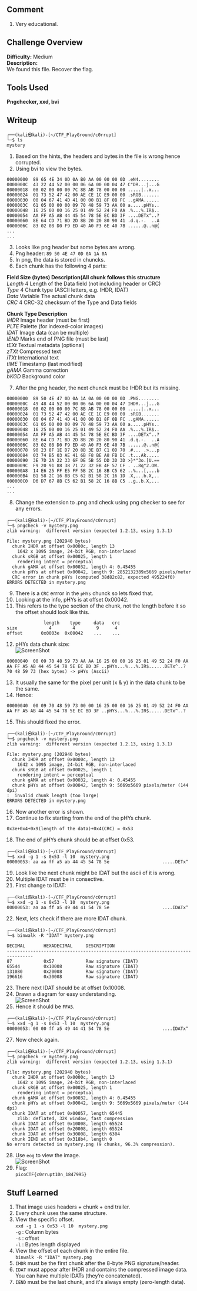 ## Comment  
1. Very educational.
 

## Challenge Overview  
**Difficulty:** Medium  
**Description:**  
We found this file. Recover the flag.
## Tools Used  
**Pngchecker, xxd, bvi**

## Writeup  
```
┌──(kali㉿kali)-[~/CTF_PlayGround/c0rrupt]
└─$ ls
mystery
```
1. Based on the hints, the headers and bytes in the file is wrong hence corrupted.  
2. Using bvi to view the bytes.  
```
00000000  89 65 4E 34 0D 0A B0 AA 00 00 00 0D .eN4........
0000000C  43 22 44 52 00 00 06 6A 00 00 04 47 C"DR...j...G
00000018  08 02 00 00 00 7C 8B AB 78 00 00 00 .....|..x...
00000024  01 73 52 47 42 00 AE CE 1C E9 00 00 .sRGB.......
00000030  00 04 67 41 4D 41 00 00 B1 8F 0B FC ..gAMA......
0000003C  61 05 00 00 00 09 70 48 59 73 AA 00 a.....pHYs..
00000048  16 25 00 00 16 25 01 49 52 24 F0 AA .%...%.IR$..
00000054  AA FF A5 AB 44 45 54 78 5E EC BD 3F ....DETx^..?
00000060  8E 64 CD 71 BD 2D 8B 20 20 80 90 41 .d.q.-.  ..A
0000006C  83 02 08 D0 F9 ED 40 A0 F3 6E 40 7B ......@..n@{
...
...
```
3. Looks like png header but some bytes are wrong.  
4. Png header: `89 50 4E 47 0D 0A 1A 0A`  
5. In png, the data is stored in chuncks.  
6. Each chunk has the following 4 parts:  

**Field	Size (bytes)	Description(All chunk follows this structure**  
*Length*	4	Length of the Data field (not including header or CRC)  
*Type*	4	Chunk type (ASCII letters, e.g. IHDR, IDAT)  
*Data*	Variable	The actual chunk data  
*CRC*	4	CRC-32 checksum of the Type and Data fields  

**Chunk Type	Description**  
*IHDR*	Image header (must be first)  
*PLTE*	Palette (for indexed-color images)  
*IDAT*	Image data (can be multiple)  
*IEND*	Marks end of PNG file (must be last)  
*tEXt*	Textual metadata (optional)  
*zTXt*	Compressed text  
*iTXt*	International text  
*tIME*	Timestamp (last modified)  
*gAMA*	Gamma correction  
*bKGD*	Background color  

7. After the png header, the next chunck must be IHDR but its missing.  
```
00000000  89 50 4E 47 0D 0A 1A 0A 00 00 00 0D .PNG........
0000000C  49 48 44 52 00 00 06 6A 00 00 04 47 IHDR...j...G
00000018  08 02 00 00 00 7C 8B AB 78 00 00 00 .....|..x...
00000024  01 73 52 47 42 00 AE CE 1C E9 00 00 .sRGB.......
00000030  00 04 67 41 4D 41 00 00 B1 8F 0B FC ..gAMA......
0000003C  61 05 00 00 00 09 70 48 59 73 AA 00 a.....pHYs..
00000048  16 25 00 00 16 25 01 49 52 24 F0 AA .%...%.IR$..
00000054  AA FF A5 AB 44 45 54 78 5E EC BD 3F ....DETx^..?
00000060  8E 64 CD 71 BD 2D 8B 20 20 80 90 41 .d.q.-.  ..A
0000006C  83 02 08 D0 F9 ED 40 A0 F3 6E 40 7B ......@..n@{
00000078  90 23 8F 1E D7 20 8B 3E B7 C1 0D 70 .#... .>...p
00000084  03 74 B5 03 AE 41 6B F8 BE A8 FB DC .t...Ak.....
00000090  3E 7D 2A 22 33 6F DE 5B 55 DD 3D 3D >}*"3o.[U.==
0000009C  F9 20 91 88 38 71 22 32 EB 4F 57 CF . ..8q"2.OW.
000000A8  14 E6 25 FF E5 FF 5B 2C 16 8B C5 62 ..%...[,...b
000000B4  B1 58 2C 16 8B C5 62 B1 58 2C 16 1D .X,...b.X,..
000000C0  D6 D7 67 8B C5 62 B1 58 2C 16 8B C5 ..g..b.X,...
...
...
```
8. Change the extension to .png and check using png checker to see for any errors.  
```
┌──(kali㉿kali)-[~/CTF_PlayGround/c0rrupt]
└─$ pngcheck -v mystery.png
zlib warning:  different version (expected 1.2.13, using 1.3.1)

File: mystery.png (202940 bytes)
  chunk IHDR at offset 0x0000c, length 13
    1642 x 1095 image, 24-bit RGB, non-interlaced
  chunk sRGB at offset 0x00025, length 1
    rendering intent = perceptual
  chunk gAMA at offset 0x00032, length 4: 0.45455
  chunk pHYs at offset 0x00042, length 9: 2852132389x5669 pixels/meter
  CRC error in chunk pHYs (computed 38d82c82, expected 495224f0)
ERRORS DETECTED in mystery.png
```
9. There is a `CRC` errror in the `pHYs` chunck so lets fixed that.  
10. Looking at the info, pHYs is at offset 0x00042.  
11. This refers to the type section of the chunk, not the length before it so the offset should look like this.  
```
              length    type     data   crc
size            4        4        9      4  
offset       0x0003e  0x00042    ...    ...
```
12. pHYs data chunk size:  
![ScreenShot](https://imgur.com/KmUyykr.png)  
```
00000040  00 09 70 48 59 73 AA AA 16 25 00 00 16 25 01 49 52 24 F0 AA AA FF A5 AB 44 45 54 78 5E EC BD 3F ..pHYs...%...%.IR$......DETx^..?
70 48 59 73 (hex bytes) -> pHYs (Ascii)
```
13. It usually the same for the pixel per unit (x & y) in the data chunk to be the same.  
14. Hence:  
```
00000040  00 09 70 48 59 73 00 00 16 25 00 00 16 25 01 49 52 24 F0 AA AA FF A5 AB 44 45 54 78 5E EC BD 3F ..pHYs...%...%.IR$......DETx^..?
```
15. This should fixed the error.  
```
┌──(kali㉿kali)-[~/CTF_PlayGround/c0rrupt]
└─$ pngcheck -v mystery.png
zlib warning:  different version (expected 1.2.13, using 1.3.1)

File: mystery.png (202940 bytes)
  chunk IHDR at offset 0x0000c, length 13
    1642 x 1095 image, 24-bit RGB, non-interlaced
  chunk sRGB at offset 0x00025, length 1
    rendering intent = perceptual
  chunk gAMA at offset 0x00032, length 4: 0.45455
  chunk pHYs at offset 0x00042, length 9: 5669x5669 pixels/meter (144 dpi)
:  invalid chunk length (too large)
ERRORS DETECTED in mystery.png
```
16. Now another error is shown.  
17. Continue to fix starting from the end of the pHYs chunk.  
```
0x3e+0x4+0x9(length of the data)+0x4(CRC) = 0x53
```
18. The end of pHYs chunk should be at offset 0x53.  
```
┌──(kali㉿kali)-[~/CTF_PlayGround/c0rrupt]
└─$ xxd -g 1 -s 0x53 -l 10  mystery.png 
00000053: aa aa ff a5 ab 44 45 54 78 5e                    .....DETx^
```
19. Look like the next chunk might be IDAT but the ascii of it is wrong.  
20. Multiple IDAT must be in consective.  
21. First change to IDAT:  
```
┌──(kali㉿kali)-[~/CTF_PlayGround/c0rrupt]
└─$ xxd -g 1 -s 0x53 -l 10  mystery.png 
00000053: aa aa ff a5 49 44 41 54 78 5e                    ....IDATx^
```
22. Next, lets check if there are more IDAT chunk.  
```
┌──(kali㉿kali)-[~/CTF_PlayGround/c0rrupt]
└─$ binwalk -R "IDAT" mystery.png  

DECIMAL       HEXADECIMAL     DESCRIPTION
--------------------------------------------------------------------------------
87            0x57            Raw signature (IDAT)
65544         0x10008         Raw signature (IDAT)
131080        0x20008         Raw signature (IDAT)
196616        0x30008         Raw signature (IDAT)
```
23. There next IDAT should be at offset 0x10008.  
24. Drawn a diagram for easy understanding.  
![ScreenShot](https://imgur.com/IcQBy9Y.png)  
26. Hence it should be `FFA5`.  
```
┌──(kali㉿kali)-[~/CTF_PlayGround/c0rrupt]
└─$ xxd -g 1 -s 0x53 -l 10  mystery.png
00000053: 00 00 ff a5 49 44 41 54 78 5e                    ....IDATx^
```
27. Now check again.  
```
┌──(kali㉿kali)-[~/CTF_PlayGround/c0rrupt]
└─$ pngcheck -v mystery.png             
zlib warning:  different version (expected 1.2.13, using 1.3.1)

File: mystery.png (202940 bytes)
  chunk IHDR at offset 0x0000c, length 13
    1642 x 1095 image, 24-bit RGB, non-interlaced
  chunk sRGB at offset 0x00025, length 1
    rendering intent = perceptual
  chunk gAMA at offset 0x00032, length 4: 0.45455
  chunk pHYs at offset 0x00042, length 9: 5669x5669 pixels/meter (144 dpi)
  chunk IDAT at offset 0x00057, length 65445
    zlib: deflated, 32K window, fast compression
  chunk IDAT at offset 0x10008, length 65524
  chunk IDAT at offset 0x20008, length 65524
  chunk IDAT at offset 0x30008, length 6304
  chunk IEND at offset 0x318b4, length 0
No errors detected in mystery.png (9 chunks, 96.3% compression).
```
28. Use `eog` to view the image.  
![ScreenShot](https://imgur.com/whcM6fo.png)  
29. Flag:  
`picoCTF{c0rrupt10n_1847995}`
## Stuff Learned  
1. That image uses headers + chunk + end trailer.  
2. Every chunk uses the same structure.   
3. View the specific offset.  
`xxd -g 1 -s 0x53 -l 10  mystery.png`  
`-g` : Column bytes  
`-s` : offset  
`-l` : Bytes length displayed  
5. View the offset of each chunk in the entire file.  
`binwalk -R "IDAT" mystery.png`
6. `IHDR` must be the first chunk after the 8-byte PNG signature/header.  
7. `IDAT` must appear after IHDR and contains the compressed image data. You can have multiple IDATs (they’re concatenated).  
8. `IEND` must be the last chunk, and it's always empty (zero-length data).  
  
